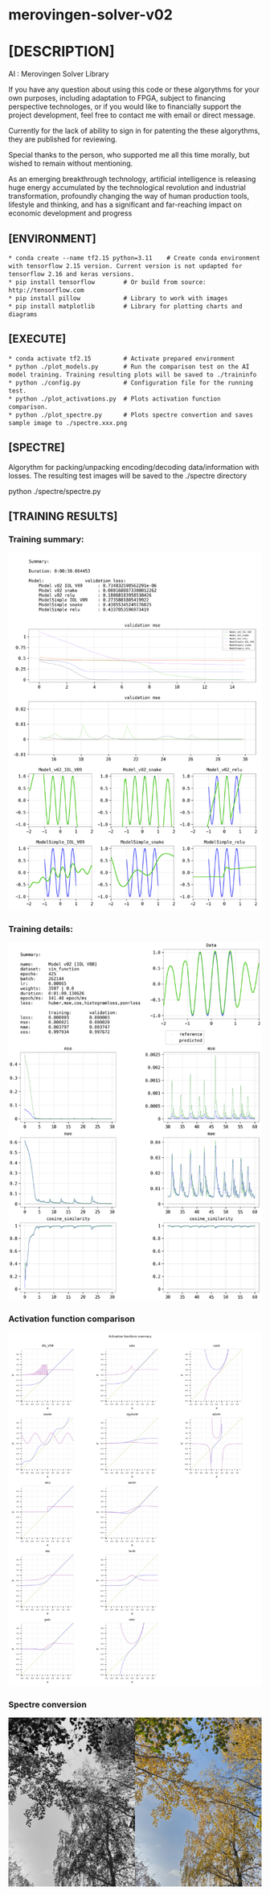 # merovingen-solver-v02

# [DESCRIPTION]
AI : Merovingen Solver Library

If you have any question about using this code or these algorythms for your own purposes, including adaptation to FPGA, subject to financing perspective technologes, or if you would like to financially support the project development, feel free to contact me with email or direct message.

Currently for the lack of ability to sign in for patenting the these algorythms, they are published for reviewing.

Special thanks to the person, who supported me all this time morally, but wished to remain without mentioning.

As an emerging breakthrough technology, artificial intelligence is releasing huge energy accumulated by the technological revolution and industrial transformation, profoundly changing the way of human production tools, lifestyle and thinking, and has a significant and far-reaching impact on economic development and progress

## [ENVIRONMENT]
```
* conda create --name tf2.15 python=3.11	# Create conda environment with tensorflow 2.15 version. Current version is not updapted for tensorflow 2.16 and keras versions.
* pip install tensorflow		# Or build from source: http://tensorflow.com
* pip install pillow			# Library to work with images
* pip install matplotlib 		# Library for plotting charts and diagrams
```

## [EXECUTE]
```
* conda activate tf2.15			# Activate prepared environment
* python ./plot_models.py		# Run the comparison test on the AI model training. Training resulting plots will be saved to ./traininfo
* python ./config.py			# Configuration file for the running test.
* python ./plot_activations.py	# Plots activation function comparison.
* python ./plot_spectre.py		# Plots spectre convertion and saves sample image to ./spectre.xxx.png
```

## [SPECTRE]

Algorythm for packing/unpacking encoding/decoding data/information with losses. The resulting test images will be saved to the ./spectre directory

python ./spectre/spectre.py


## [TRAINING RESULTS]

### Training summary:
![Training Summary](/train_results/Summary_2023-09-24-19-17.png?raw=true "Training Summary")

### Training details:
![Training Details](/train_results/Model_v02_IOL_V08_2023-09-03-07-57.png?raw=true "Training Details")

### Activation function comparison
![Activation Comparison](/train_results/activations_x_y_dx.png?raw=true "Activation Comparison")

### Spectre conversion
![Spectre Encoding](/spectre/birch.spectre.png?raw=true "Spectre Encoding")
